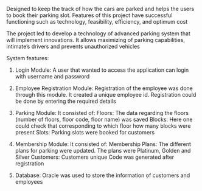 Designed to keep the track of how the cars are parked and helps the users to book their parking slot. Features of this project
have successful functioning such as technology, feasibility, efficiency, and optimum cost

The project led to develop a technology of advanced parking system that will implement innovations. It allows maximizing
of parking capabilities, intimate’s drivers and prevents unauthorized vehicles

System features:

1) Login Module: A user that wanted to access the application can login with username and password

2) Employee Registration Module: Registration of the employee was done through this module. It created a unique
employee id. Registration could be done by entering the required details

3) Parking Module: It consisted of:
Floors: The data regarding the floors (number of floors, floor code, floor name) was saved
Blocks: Here one could check that corresponding to which floor how many blocks were present
Slots: Parking slots were booked for customers

4) Membership Module: It consisted of:
Membership Plans: The different plans for parking were updated. The plans were Platinum, Golden and Silver
Customers: Customers unique Code was generated after registration

5) Database: Oracle was used to store the information of customers and employees
